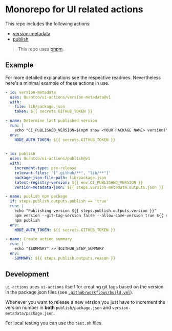# Monorepo for UI related actions

This repo includes the following actions:

- [version-metadata](./version-metadata)
- [publish](./publish)

> This repo uses [pnpm](https://pnpm.io).

## Example

For more detailed explanations see the respective readmes.
Nevertheless here's a minimal example of these actions in use.

```yml
- id: version-metadata
  uses: Quantco/ui-actions/version-metadata@v1
  with:
    file: lib/package.json
    token: ${{ secrets.GITHUB_TOKEN }}

- name: Determine last published version
  run: |
    echo "CI_PUBLISHED_VERSION=$(npm show <YOUR PACKAGE NAME> version)" >> $GITHUB_ENV
  env:
    NODE_AUTH_TOKEN: ${{ secrets.GITHUB_TOKEN }}

  
- id: publish
  uses: Quantco/ui-actions/publish@v1
  with:
    increment-type: pre-release
    relevant-files: '[".github/**", "lib/**"]'
    package-json-file-path: lib/package.json
    latest-registry-version: ${{ env.CI_PUBLISHED_VERSION }}
    version-metadata-json: ${{ steps.version-metadata.outputs.json }}

- name: publish npm package
  if: steps.publish.outputs.publish == 'true'
  run: |
    echo "Publishing version ${{ steps.publish.outputs.version }}"
    npm version --git-tag-version false --allow-same-version true ${{ steps.publish.outputs.version }}
    npm publish
  env:
    NODE_AUTH_TOKEN: ${{ secrets.GITHUB_TOKEN }}

- name: Create action summary
  run: |
    echo "$SUMMARY" >> $GITHUB_STEP_SUMMARY
  env:
    SUMMARY: ${{ steps.publish.outputs.reason }}
```

## Development

`ui-actions` uses `ui-actions` itself for creating git tags based on the version in the package.json files (see [`.github/workflows/build.yml`](.github/workflows/build.yml)).

Whenever you want to release a new version you just have to increment the version number in **both** `publish/package.json` and `version-metadata/package.json`.

For local testing you can use the `test.sh` files.
